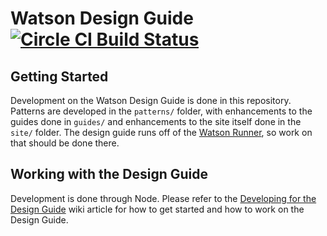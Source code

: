 # Watson Design Guide [![Circle CI Build Status](https://circleci.com/gh/IBM-Watson/design-library/tree/develop.svg?style=svg)](https://circleci.com/gh/IBM-Watson/design-library/tree/develop)


## Getting Started

Development on the Watson Design Guide is done in this repository. Patterns are developed in the `patterns/` folder, with enhancements to the guides done in `guides/` and enhancements to the site itself done in the `site/` folder. The design guide runs off of the [Watson Runner](https://github.com/IBM-Watson/runner), so work on that should be done there.

## Working with the Design Guide

Development is done through Node. Please refer to the [Developing for the Design Guide](https://github.com/IBM-Watson/design-library/wiki/Developing-for-the-Design-Guide) wiki article for how to get started and how to work on the Design Guide.

